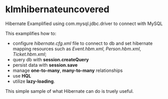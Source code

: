 # klmhibernateuncovered
Hibernate Examplified using com.mysql.jdbc.driver to connect with MySQL

This examplifies how to: 
- configure *hibernate.cfg.xml* file to connect to db and set hibernate mapping resources such as *Event.hbm.xml*, *Person.hbm.xml*, *Ticket.hbm.xml*;  
- query db with **session.createQuery**
- persist data with **session.save**
- manage **one-to-many**, **many-to-many** relationships
- use **HQL**
- utilize **lazy-loading**.

This simple sample of what Hibernate can do is truely useful.

